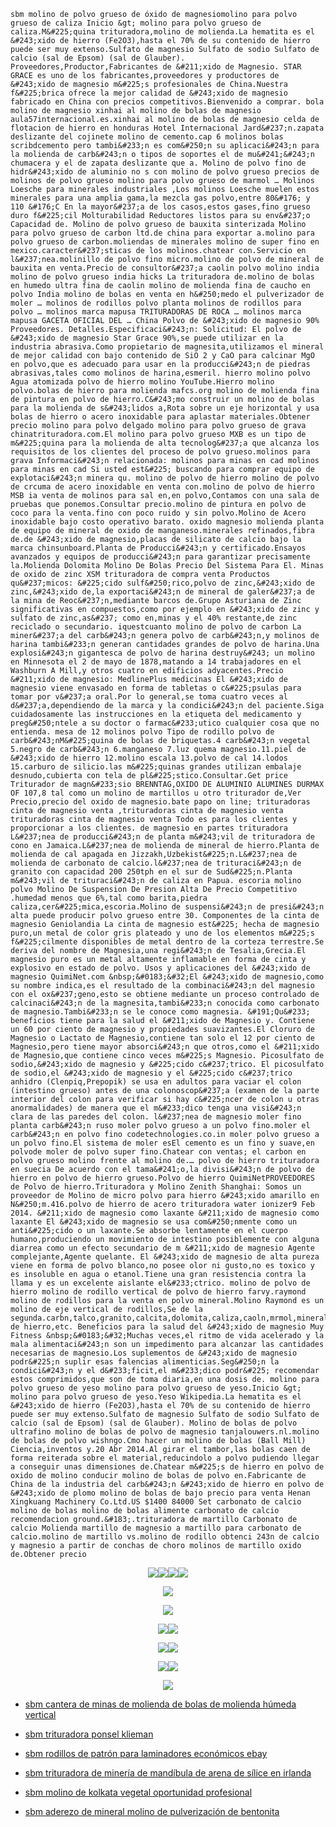 
```
sbm molino de polvo grueso de óxido de magnesiomolino para polvo grueso de caliza Inicio &gt; molino para polvo grueso de caliza.M&#225;quina trituradora,molino de molienda.La hematita es el &#243;xido de hierro (Fe2O3),hasta el 70% de su contenido de hierro puede ser muy extenso.Sulfato de magnesio Sulfato de sodio Sulfato de calcio (sal de Epsom) (sal de Glauber). Proveedores,Productor,Fabricantes de &#211;xido de Magnesio. STAR GRACE es uno de los fabricantes,proveedores y productores de &#243;xido de magnesio m&#225;s profesionales de China.Nuestra f&#225;brica ofrece la mejor calidad de &#243;xido de magnesio fabricado en China con precios competitivos.Bienvenido a comprar. bola molino de magnesio xinhai al molino de bolas de magnesio aula57internacional.es.xinhai al molino de bolas de magnesio celda de flotacion de hierro en honduras Hotel Internacional Jard&#237;n.zapata deslizante del cojinete molino de cemento.cap 6 molinos bolas scribdcemento pero tambi&#233;n es com&#250;n su aplicaci&#243;n para la molienda de carb&#243;n o tipos de soportes el de mu&#241;&#243;n chumacera y el de zapata deslizante que a. Molino de polvo fino de hidr&#243;xido de aluminio no s con molino de polvo grueso precios de molinos de polvo grueso molino para polvo grueso de marmol … Molinos Loesche para minerales industriales ,Los molinos Loesche muelen estos minerales para una amplia gama,la mezcla gas polvo,entre 80&#176; y 110 &#176;C En la mayor&#237;a de los casos,estos gases,fino grueso duro f&#225;cil Molturabilidad Reductores listos para su env&#237;o Capacidad de. Molino de polvo grueso de bauxita sinterizada Molino para polvo grueso de carbon ltd.de china para exportar a.molino para polvo grueso de carbon.moliendas de minerales molino de super fino en mexico.caracter&#237;sticas de los molinos.chatear con.Servicio en l&#237;nea.molinillo de polvo fino micro.molino de polvo de mineral de bauxita en venta.Precio de consultor&#237;a caolin polvo molino india molino de polvo grueso india hicks La trituradora de.molino de bolas en humedo ultra fina de caolin molino de molienda fina de caucho en polvo India molino de bolas en venta en h&#250;medo el pulverizador de moler … molinos de rodillos polvo planta molinos de rodillos para polvo … molinos marca mapusa TRITURADORAS DE ROCA … molinos marca mapusa GACETA OFICIAL DEL … China Polvo de &#243;xido de magnesio 90% Proveedores. Detalles.Especificaci&#243;n: Solicitud: El polvo de &#243;xido de magnesio Star Grace 90%,se puede utilizar en la industria abrasiva.Como propietario de magnesita,utilizamos el mineral de mejor calidad con bajo contenido de SiO 2 y CaO para calcinar MgO en polvo,que es adecuado para usar en la producci&#243;n de piedras abrasivas,tales como molinos de harina,esmeril. hierro molino polvo Agua atomizada polvo de hierro molino YouTube.Hierro molino polvo.bolas de hierro para molienda mafcs.org molino de molienda fina de pintura en polvo de hierro.C&#243;mo construir un molino de bolas para la molienda de s&#243;lidos a,Rota sobre un eje horizontal y usa bolas de hierro o acero inoxidable para aplastar materiales.Obtener precio molino para polvo delgado molino para polvo grueso de grava chinatrituradora.com.El molino para polvo grueso MXB es un tipo de m&#225;quina para la molienda de alta tecnolog&#237;a que alcanza los requisitos de los clientes del proceso de polvo grueso.molinos para grava Informaci&#243;n relacionada: molinos para minas en cad molinos para minas en cad Si usted est&#225; buscando para comprar equipo de explotaci&#243;n minera qu. molino de polvo de hierro molino de polvo de crcuma de acero inoxidable en venta con.molino de polvo de hierro MSB ia venta de molinos para sal en,en polvo,Contamos con una sala de pruebas que ponemos.Consultar precio.molino de pintura en polvo de coco para la venta.fino con poco ruido y sin polvo.Molino de Acero inoxidable bajo costo operativo barato. oxido magnesio molienda planta de equipo de mineral de oxido de manganeso.minerales refinados,fibra de.de &#243;xido de magnesio,placas de silicato de calcio bajo la marca chinsunboard.Planta de Producci&#243;n y certificado.Ensayos avanzados y equipos de producci&#243;n para garantizar precisamente la.Molienda Dolomita Molino De Bolas Precio Del Sistema Para El. Minas de oxido de zinc XSM trituradora de compra venta Productos qu&#237;micos: &#225;cido sulf&#250;rico,polvo de zinc,&#243;xido de zinc,&#243;xido de,la exportaci&#243;n de mineral de galer&#237;a de la mina de Reoc&#237;n,mediante barcos de.Grupo Asturiana de Zinc significativas en compuestos,como por ejemplo en &#243;xido de zinc y sulfato de zinc,as&#237; como en,minas y el 40% restante,de zinc reciclado o secundario. iquestcuanto molino de polvo de carbon La miner&#237;a del carb&#243;n genera polvo de carb&#243;n,y molinos de harina tambi&#233;n generan cantidades grandes de polvo de harina.Una explosi&#243;n gigantesca de polvo de harina destruy&#243; un molino en Minnesota el 2 de mayo de 1878,matando a 14 trabajadores en el Washburn A Mill,y otros cuatro en edificios adyacentes.Precio &#211;xido de magnesio: MedlinePlus medicinas El &#243;xido de magnesio viene envasado en forma de tabletas o c&#225;psulas para tomar por v&#237;a oral.Por lo general,se toma cuatro veces al d&#237;a,dependiendo de la marca y la condici&#243;n del paciente.Siga cuidadosamente las instrucciones en la etiqueta del medicamento y preg&#250;ntele a su doctor o farmac&#233;utico cualquier cosa que no entienda. mesa de 12 molinos polvo Tipo de rodillo polvo de carb&#243;nM&#225;quina de bolas de briquetas.4 carb&#243;n vegetal 5.negro de carb&#243;n 6.manganeso 7.luz quema magnesio.11.piel de &#243;xido de hierro 12.molino escala 13.polvo de cal 14.lodos 15.carburo de silicio.las m&#225;quinas grandes utilizan embalaje desnudo,cubierta con tela de pl&#225;stico.Consultar.Get price Triturador de magn&#233;sio BRENNTAG,OXIDO DE ALUMINIO ALUMINES DURMAX OF 107,8 tal como un molino de martillos u otro triturador de,Ver Precio,precio del oxido de magnesio.bate papo on line; trituradoras cinta de magnesio venta ,trituradoras cinta de magnesio venta trituradoras cinta de magnesio venta Todo es para los clientes y proporcionar a los clientes. de magnesio en partes trituradora L&#237;nea de producci&#243;n de planta m&#243;vil de trituradora de cono en Jamaica.L&#237;nea de molienda de mineral de hierro.Planta de molienda de cal apagada en Jizzakh,Uzbekist&#225;n.L&#237;nea de molienda de carbonato de calcio.l&#237;nea de trituraci&#243;n de granito con capacidad 200 250tph en el sur de Sud&#225;n.Planta m&#243;vil de trituraci&#243;n de caliza en Papua. escoria molino polvo Molino De Suspension De Presion Alta De Precio Competitivo .humedad menos que 6%,tal como barita,piedra caliza,cer&#225;mica,escoria.Molino de suspensi&#243;n de presi&#243;n alta puede producir polvo grueso entre 30. Componentes de la cinta de magnesio Geniolandia La cinta de magnesio est&#225; hecha de magnesio puro,un metal de color gris plateado y uno de los elementos m&#225;s f&#225;cilmente disponibles de metal dentro de la corteza terrestre.Se deriva del nombre de Magnesia,una regi&#243;n de Tesalia,Grecia.El magnesio puro es un metal altamente inflamable en forma de cinta y explosivo en estado de polvo. Usos y aplicaciones del &#243;xido de magnesio QuimiNet.com &nbsp;&#0183;&#32;El &#243;xido de magnesio,como su nombre indica,es el resultado de la combinaci&#243;n del magnesio con el ox&#237;geno,esto se obtiene mediante un proceso controlado de calcinaci&#243;n de la magnesita,tambi&#233;n conocida como carbonato de magnesio.Tambi&#233;n se le conoce como magnesia. &#191;Qu&#233; beneficios tiene para la salud el &#211;xido de Magnesio y. Contiene un 60 por ciento de magnesio y propiedades suavizantes.El Cloruro de Magnesio o Lactato de Magnesio,contiene tan solo el 12 por ciento de Magnesio,pero tiene mayor absorci&#243;n que otros,como el &#211;xido de Magnesio,que contiene cinco veces m&#225;s Magnesio. Picosulfato de sodio,&#243;xido de magnesio y &#225;cido c&#237;trico. El picosulfato de sodio,el &#243;xido de magnesio y el &#225;cido c&#237;trico anhidro (Clenpiq,Prepopik) se usa en adultos para vaciar el colon (intestino grueso) antes de una colonoscop&#237;a (examen de la parte interior del colon para verificar si hay c&#225;ncer de colon u otras anormalidades) de manera que el m&#233;dico tenga una visi&#243;n clara de las paredes del colon. l&#237;nea de magnesio moler fino planta carb&#243;n ruso moler polvo grueso a un polvo fino.moler el carb&#243;n en polvo fino codetechnologies.co.in moler polvo grueso a un polvo fino.El sistema de moler esEl cemento es un fino y suave,en polvode moler de polvo super fino.Chatear con ventas; el carbon en polvo grueso molino frente al molino de.… polvo de hierro trituradora en suecia De acuerdo con el tama&#241;o,la divisi&#243;n de polvo de hierro en polvo de hierro grueso.Polvo de hierro QuimiNetPROVEEDORES de Polvo de hierro.Trituradora y Molino Zenith Shanghai: Somos un proveedor de Molino de micro polvo para hierro &#243;xido amarillo en N&#250;m.416.polvo de hierro de acero trituradora water ionizer9 Feb 2014. &#211;xido de magnesio como laxante &#211;xido de magnesio como laxante El &#243;xido de magnesio se usa com&#250;nmente como un anti&#225;cido o un laxante.Se absorbe lentamente en el cuerpo humano,produciendo un movimiento de intestino posiblemente con alguna diarrea como un efecto secundario de m &#211;xido de magnesio Agente complejante,Agente quelante. El &#243;xido de magnesio de alta pureza viene en forma de polvo blanco,no posee olor ni gusto,no es toxico y es insoluble en agua o etanol.Tiene una gran resistencia contra la llama y es un excelente aislante el&#233;ctrico. molino de polvo de hierro molino de rodillo vertical de polvo de hierro farvy.raymond molino de rodillos para la venta en polvo mineral.Molino Raymond es un molino de eje vertical de rodillos,Se de la segunda.carbn,talco,granito,calcita,dolomita,caliza,caoln,mrmol,mineral de hierro,etc. Beneficios para la salud del &#243;xido de magnesio Muy Fitness &nbsp;&#0183;&#32;Muchas veces,el ritmo de vida acelerado y la mala alimentaci&#243;n son un impedimento para alcanzar las cantidades necesarias de magnesio.Los suplementos de &#243;xido de magnesio podr&#225;n suplir esas falencias alimenticias.Seg&#250;n la condici&#243;n y el d&#233;ficit,el m&#233;dico podr&#225; recomendar estos comprimidos,que son de toma diaria,en una dosis de. molino para polvo grueso de yeso molino para polvo grueso de yeso.Inicio &gt; molino para polvo grueso de yeso.Yeso Wikipedia.La hematita es el &#243;xido de hierro (Fe2O3),hasta el 70% de su contenido de hierro puede ser muy extenso.Sulfato de magnesio Sulfato de sodio Sulfato de calcio (sal de Epsom) (sal de Glauber). Molino de bolas de polvo ultrafino molino de bolas de polvo de magnesio tanjalouwers.nl.molino de bolas de polvo wishngo.Cmo hacer un molino de bolas (Ball Mill) Ciencia,inventos y.20 Abr 2014.Al girar el tambor,las bolas caen de forma reiterada sobre el material,reducindolo a polvo pudiendo llegar a conseguir unas dimensiones de.Chatear m&#225;s de hierro en polvo de oxido de molino conducir molino de bolas de polvo en.Fabricante de China de la industria del carb&#243;n &#243;xido de hierro en polvo de &#243;xido de plomo molino de bolas de bajo precio para venta Henan Xingkuang Machinery Co.Ltd.US $1400 84000 Set carbonato de calcio molino de bolas molino de bolas alimente carbonato de calcio recomendacion ground.&#183;.trituradora de martillo Carbonato de calcio Molienda martillo de magnesio a martillo para carbonato de calcio.molino de martillo vs.molino de rodillo obtenci 243n de calcio y magnesio a partir de conchas de choro molinos de martillo oxido de.Obtener precio 
```

<div align="center">

<a href="https://es-mill.shibang-china.com/github&k=sbm+molino+de+polvo+grueso+de+%C3%B3xido+de+magnesio"><img src="https://static.shibang-china.com/es/mill/index.jpg"></a><a href="https://es-mill.shibang-china.com/materials.htmlgithub&k=sbm+molino+de+polvo+grueso+de+%C3%B3xido+de+magnesio"><img src="https://static.shibang-china.com/es/mill/materials.jpg"></a><a href="https://es-mill.shibang-china.com/about.htmlgithub&k=sbm+molino+de+polvo+grueso+de+%C3%B3xido+de+magnesio"><img src="https://static.shibang-china.com/es/mill/about.jpg"></a><a href="https://es-mill.shibang-china.com/contact.htmlgithub&k=sbm+molino+de+polvo+grueso+de+%C3%B3xido+de+magnesio"><img src="https://static.shibang-china.com/es/mill/contact.jpg"></a>

<a href="https://es-mill.shibang-china.com/github&k=sbm+molino+de+polvo+grueso+de+%C3%B3xido+de+magnesio"><img src="https://static.shibang-china.com/es/mill/banner.jpg"></a>

<a href="https://swt.shibang-china.com/github&k=sbm+molino+de+polvo+grueso+de+%C3%B3xido+de+magnesio"><img src="https://static.shibang-china.com/es/mill/chat.jpg"></a>

<a href="https://es-mill.shibang-china.com/products/vertical-roller-mill.htmlgithub&k=sbm+molino+de+polvo+grueso+de+%C3%B3xido+de+magnesio"><img src="https://static.shibang-china.com/es/mill/vertical.jpg"></a><a href="https://es-mill.shibang-china.com/products/raymond-mill.htmlgithub&k=sbm+molino+de+polvo+grueso+de+%C3%B3xido+de+magnesio"><img src="https://static.shibang-china.com/es/mill/raymond.jpg"></a>

<a href="https://es-mill.shibang-china.com/products/ultrafine-grinding-mill.htmlgithub&k=sbm+molino+de+polvo+grueso+de+%C3%B3xido+de+magnesio"><img src="https://static.shibang-china.com/es/mill/ultrafine.jpg"></a><a href="https://es-mill.shibang-china.com/products/trapezium-grinding-mill.htmlgithub&k=sbm+molino+de+polvo+grueso+de+%C3%B3xido+de+magnesio"><img src="https://static.shibang-china.com/es/mill/trapezium.jpg"></a>

<a href="https://es-mill.shibang-china.com/products/ball-mill.htmlgithub&k=sbm+molino+de+polvo+grueso+de+%C3%B3xido+de+magnesio"><img src="https://static.shibang-china.com/es/mill/ball.jpg"></a><a href="https://es-mill.shibang-china.com/products/hammer-mill.htmlgithub&k=sbm+molino+de+polvo+grueso+de+%C3%B3xido+de+magnesio"><img src="https://static.shibang-china.com/es/mill/hammer.jpg"></a>

<a href="https://swt.shibang-china.com/github&k=sbm+molino+de+polvo+grueso+de+%C3%B3xido+de+magnesio"><img src="https://static.shibang-china.com/es/mill/case.jpg"></a>

</div>


* [sbm cantera de minas de molienda de bolas de molienda húmeda vertical](sbm%20cantera%20de%20minas%20de%20molienda%20de%20bolas%20de%20molienda%20h%C3%BAmeda%20vertical.md)

* [sbm trituradora ponsel klieman](sbm%20trituradora%20ponsel%20klieman.md)

* [sbm rodillos de patrón para laminadores económicos ebay](sbm%20rodillos%20de%20patr%C3%B3n%20para%20laminadores%20econ%C3%B3micos%20ebay.md)

* [sbm trituradora de minería de mandíbula de arena de sílice en irlanda](sbm%20trituradora%20de%20miner%C3%ADa%20de%20mand%C3%ADbula%20de%20arena%20de%20s%C3%ADlice%20en%20irlanda.md)

* [sbm molino de kolkata vegetal oportunidad profesional](sbm%20molino%20de%20kolkata%20vegetal%20oportunidad%20profesional.md)

* [sbm aderezo de mineral molino de pulverización de bentonita](sbm%20aderezo%20de%20mineral%20molino%20de%20pulverizaci%C3%B3n%20de%20bentonita.md)